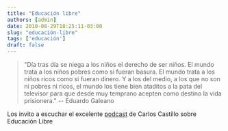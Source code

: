 ```yaml
---
title: "Educación libre"
authors: [admin]
date: 2010-08-29T18:25:11-03:00
slug: "educación-libre"
tags: ['educación']
draft: false
---
```

> "Día tras día se niega a los niños el derecho de ser niños. El mundo
> trata a los niños pobres como si fueran basura. El mundo trata a los
> niños ricos como si fueran dinero. Y a los del medio, a los que no son
> ni pobres ni ricos, el mundo los tiene bien ataditos a la pata del
> televisor para que desde muy temprano acepten como destino la vida
> prisionera." \-- Eduardo Galeano

Los invito a escuchar el
excelente [podcast](http://manzanamecanica.org/podcast/educar_con_libertad.html)
de Carlos Castillo sobre Educación Libre

